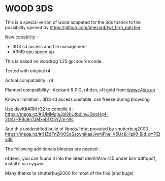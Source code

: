 # WOOD 3DS

This is a special verion of wood adapated for the 3ds thansk to the possibility opened by  https://github.com/ahezard/twl_firm_patcher

New capability :
- 3DS sd access and file management
- ARM9 cpu speed up

This is based on woodrpg 1.25 gpl source code.

Tested with original r4

Actual compatibility : r4

Planned compatibility : Acekard R.P.G, r4idsn, r4i gold from www.r4ids.cn

Known limitation : 3DS sd access unstable, can freeze during browsing 

Use devKitARM r32 to compile it : https://mega.nz/#!UMMglaJb!8hUtbdinvJGooHq4-2G4rHP8u9n7JMxebTO5YZm-9fc

And this unidentified build of libnds/libfat provided by shutterbug2000 : https://mega.nz/#!HZdTnZKK!SoSsoynikasJwmiFne_K5Uc8jHpjI0_8id_pYPZjvdE

The following additionals binaries are needed :

r4denc, you can found it into the latest devKitArm r45 under bin/
bdftopcf, install it via cygwin

Many thanks to shutterbug2000 for most of the fixs (and bugs)
 